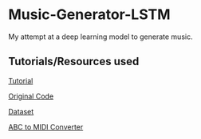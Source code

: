 # Music-Generator-LSTM

My attempt at a deep learning model to generate music.

## Tutorials/Resources used

[Tutorial](https://towardsdatascience.com/music-generation-through-deep-neural-networks-21d7bd81496e)

[Original Code](https://github.com/RamyaVidiyala/Generate-Music-Using-Neural-Networks/blob/master/Music_generation.ipynb)

[Dataset](https://github.com/jukedeck/nottingham-dataset)

[ABC to MIDI Converter](http://www.mandolintab.net/abcconverter.php)
